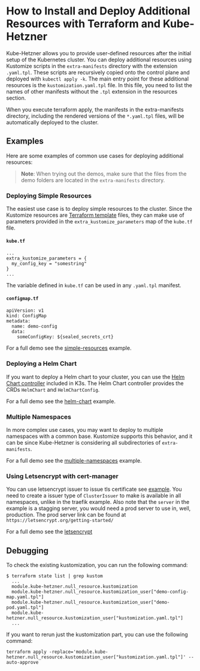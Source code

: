 # How to Install and Deploy Additional Resources with Terraform and Kube-Hetzner

Kube-Hetzner allows you to provide user-defined resources after the initial setup of the Kubernetes cluster. You can deploy additional resources using Kustomize scripts in the `extra-manifests` directory with the extension `.yaml.tpl`. These scripts are recursively copied onto the control plane and deployed with `kubectl apply -k`. The main entry point for these additional resources is the `kustomization.yaml.tpl` file. In this file, you need to list the names of other manifests without the `.tpl` extension in the resources section.

When you execute terraform apply, the manifests in the extra-manifests directory, including the rendered versions of the `*.yaml.tpl` files, will be automatically deployed to the cluster.

## Examples

Here are some examples of common use cases for deploying additional resources:

> **Note**: When trying out the demos, make sure that the files from the demo folders are located in the `extra-manifests` directory.

### Deploying Simple Resources

The easiest use case is to deploy simple resources to the cluster. Since the Kustomize resources are [Terraform template](https://registry.terraform.io/providers/hashicorp/template/latest/docs/data-sources/file) files, they can make use of parameters provided in the `extra_kustomize_parameters` map of the `kube.tf` file.

#### `kube.tf`

```
...
extra_kustomize_parameters = {
  my_config_key = "somestring"
}
...
```

The variable defined in `kube.tf` can be used in any `.yaml.tpl` manifest.

#### `configmap.tf`

```
apiVersion: v1
kind: ConfigMap
metadata:
  name: demo-config
  data:
    someConfigKey: ${sealed_secrets_crt}
```

For a full demo see the [simple-resources](simple-resources/) example.

### Deploying a Helm Chart

If you want to deploy a Helm chart to your cluster, you can use the [Helm Chart controller](https://docs.k3s.io/helm) included in K3s. The Helm Chart controller provides the CRDs `HelmChart` and `HelmChartConfig`.

For a full demo see the [helm-chart](helm-chart/) example.

### Multiple Namespaces

In more complex use cases, you may want to deploy to multiple namespaces with a common base. Kustomize supports this behavior, and it can be since Kube-Hetzner is considering all subdirectories of `extra-manifests`.

For a full demo see the [multiple-namespaces](multiple-namespaces/) example.

### Using Letsencrypt with cert-manager

You can use letsencrypt issuer to issue tls certificate see [example](https://doc.traefik.io/traefik/user-guides/cert-manager/). You need to create a issuer type of `ClusterIssuer` to make is available in all namespaces, unlike in the traefik example. Also note that the `server` in the example is a stagging server, you would need a prod server to use in, well, production. The prod server link can be found at `https://letsencrypt.org/getting-started/`

For a full demo see the [letsencrypt](letsencrypt/)

## Debugging

To check the existing kustomization, you can run the following command:

```
$ terraform state list | grep kustom
  ...
  module.kube-hetzner.null_resource.kustomization
  module.kube-hetzner.null_resource.kustomization_user["demo-config-map.yaml.tpl"]
  module.kube-hetzner.null_resource.kustomization_user["demo-pod.yaml.tpl"]
  module.kube-hetzner.null_resource.kustomization_user["kustomization.yaml.tpl"]
  ...
```

If you want to rerun just the kustomization part, you can use the following command:

```
terraform apply -replace='module.kube-hetzner.null_resource.kustomization_user["kustomization.yaml.tpl"]' --auto-approve
```
